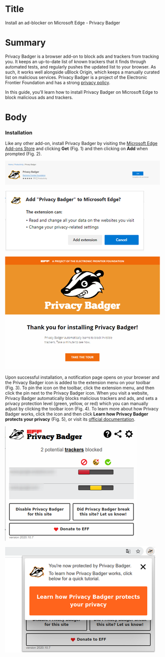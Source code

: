 # Title  #
Install an ad-blocker on Microsoft Edge - Privacy Badger

# Summary #
Privacy Badger is a browser add-on to block ads and trackers from tracking you. It keeps an up-to-date list of known trackers that it finds through automated tests, and regularly pushes the updated list to your browser. As such, it works well alongside uBlock Origin, which keeps a manually curated list on malicious services. Privacy Badger is a project of the Electronic Frontier Foundation and has a strong [privacy policy][1].

In this guide, you'll learn how to install Privacy Badger on Microsoft Edge to block malicious ads and trackers.

# Body #

### Installation ###

Like any other add-on, install Privacy Badger by visiting the [Microsoft Edge Add-ons Store][2] and clicking **Get** (Fig. 1) and then clicking on **Add** when prompted (Fig. 2).

![Fig. 1: Download Privacy Badger](../images/Edge/badger-add.png?raw=true)

![Fig. 2: Add Privacy Badger to Edge](../images/Edge/badger-prompt.png?raw=true)

![Fig. 3: Notification of successful installation](../images/Edge/badger-notify.png?raw=true)

Upon successful installation, a notification page opens on your browser and the Privacy Badger icon is added to the extension menu on your toolbar (Fig. 3). To pin the icon on the toolbar, click the extension menu, and then click the pin next to the Privacy Badger icon. When you visit a website, Privacy Badger automatically blocks malicious trackers and ads, and sets a privacy protection level (green, yellow, or red) which you can manually adjust by clicking the toolbar icon (Fig. 4). To learn more about how Privacy Badger works, click the icon and then click **Learn how Privacy Badger protects your privacy** (Fig. 5), or visit its [official documentation][3].

![Fig. 4: Privacy Badger pop-up interface](../images/Edge/badger-test.png?raw=true)

![Fig. 5: Learn more about Privacy Badger](../images/Edge/badger-learn.png?raw=true)

[1]: https://www.eff.org/code/privacy/policy

[2]: https://microsoftedge.microsoft.com/addons/detail/privacy-badger/mkejgcgkdlddbggjhhflekkondicpnop

[3]: https://privacybadger.org/
